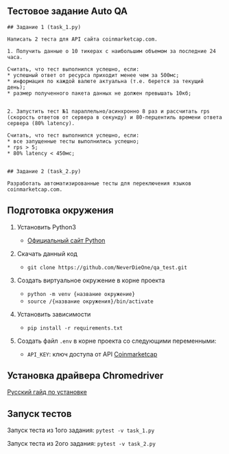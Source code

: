 ## Тестовое задание Auto QA

```text
## Задание 1 (task_1.py)

Написать 2 теста для API сайта coinmarketcap.com.

1. Получить данные о 10 тикерах с наибольшим объемом за последние 24 часа.

Считать, что тест выполнился успешно, если:
* успешный ответ от ресурса приходит менее чем за 500мс;
* информация по каждой валюте актуальна (т.е. берется за текущий день);
* размер полученного пакета данных не должен превышать 10кб;


2. Запустить тест №1 параллельно/асинхронно 8 раз и рассчитать rps (скорость ответов от сервера в секунду) и 80-перцентиль времени ответа сервера (80% latency).

Считать, что тест выполнился успешно, если:
* все запущенные тесты выполнились успешно;
* rps > 5;
* 80% latency < 450мс;


## Задание 2 (task_2.py)

Разработать автоматизированные тесты для переключения языков coinmarketcap.com.
```

## Подготовка окружения

1. Установить Python3
    * [Официальный сайт Python](https://www.python.org/)

2. Скачать данный код
    * `git clone https://github.com/NeverDieOne/qa_test.git`
    
3. Создать виртуальное окружение в корне проекта
    * `python -m venv {название окружение}`
    * `source /{название окружения}/bin/activate`
    
4. Установить зависимости
    * `pip install -r requirements.txt`
    
5. Создать файл `.env` в корне проекта со следующими переменными:
    * `API_KEY`: ключ доступа от API [Coinmarketcap](https://coinmarketcap.com/api/)
    
## Установка драйвера Chromedriver
[Русский гайд по установке](https://selenium-python.com/install-chromedriver-chrome)
    
    
## Запуск тестов

Запуск теста из 1ого задания: 
`pytest -v task_1.py`

Запуск теста из 2ого задания: 
`pytest -v task_2.py`
